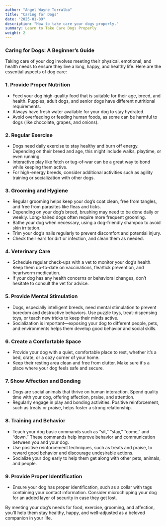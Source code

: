 ```yaml
---
author: "Angel Wayne Torralba"
title: "Caring for Dogs"
date: "2025-01-09"
description: "How to take care your dogs properly."
summary: Learn to Take Care Dogs Properly
weight: 2
---
```


### Caring for Dogs: A Beginner’s Guide  

Taking care of your dog involves meeting their physical, emotional, and health needs to ensure they live a long, happy, and healthy life. Here are the essential aspects of dog care:

### **1. Provide Proper Nutrition**
- Feed your dog high-quality food that is suitable for their age, breed, and health. Puppies, adult dogs, and senior dogs have different nutritional requirements.
- Always have fresh water available for your dog to stay hydrated.
- Avoid overfeeding or feeding human foods, as some can be harmful to dogs (like chocolate, grapes, and onions).

### **2. Regular Exercise**
- Dogs need daily exercise to stay healthy and burn off energy. Depending on their breed and age, this might include walks, playtime, or even running.
- Interactive play like fetch or tug-of-war can be a great way to bond while keeping them active.
- For high-energy breeds, consider additional activities such as agility training or socialization with other dogs.

### **3. Grooming and Hygiene**
- Regular grooming helps keep your dog’s coat clean, free from tangles, and free from parasites like fleas and ticks.
- Depending on your dog’s breed, brushing may need to be done daily or weekly. Long-haired dogs often require more frequent grooming.
- Bathe your dog when necessary, using a dog-friendly shampoo to avoid skin irritation.
- Trim your dog’s nails regularly to prevent discomfort and potential injury.
- Check their ears for dirt or infection, and clean them as needed.

### **4. Veterinary Care**
- Schedule regular check-ups with a vet to monitor your dog’s health. Keep them up-to-date on vaccinations, flea/tick prevention, and heartworm medication.
- If your dog has any health concerns or behavioral changes, don’t hesitate to consult the vet for advice.

### **5. Provide Mental Stimulation**
- Dogs, especially intelligent breeds, need mental stimulation to prevent boredom and destructive behaviors. Use puzzle toys, treat-dispensing toys, or teach new tricks to keep their minds active.
- Socialization is important—exposing your dog to different people, pets, and environments helps them develop good behavior and social skills.

### **6. Create a Comfortable Space**
- Provide your dog with a quiet, comfortable place to rest, whether it’s a bed, crate, or a cozy corner of your home.
- Keep their resting area clean and free from clutter. Make sure it's a place where your dog feels safe and secure.

### **7. Show Affection and Bonding**
- Dogs are social animals that thrive on human interaction. Spend quality time with your dog, offering affection, praise, and attention.
- Regularly engage in play and bonding activities. Positive reinforcement, such as treats or praise, helps foster a strong relationship.

### **8. Training and Behavior**
- Teach your dog basic commands such as “sit,” “stay,” “come,” and “down.” These commands help improve behavior and communication between you and your dog.
- Use positive reinforcement techniques, such as treats and praise, to reward good behavior and discourage undesirable actions.
- Socialize your dog early to help them get along with other pets, animals, and people.

### **9. Provide Proper Identification**
- Ensure your dog has proper identification, such as a collar with tags containing your contact information. Consider microchipping your dog for an added layer of security in case they get lost.

By meeting your dog’s needs for food, exercise, grooming, and affection, you'll help them stay healthy, happy, and well-adjusted as a beloved companion in your life.

<!--

## Headings

The following HTML `<h1>`—`<h6>` elements represent six levels of section headings. `<h1>` is the highest section level while `<h6>` is the lowest.

# H1

## H2

### H3

#### H4

##### H5

###### H6

## Paragraph

Xerum, quo qui aut unt expliquam qui dolut labo. Aque venitatiusda cum, voluptionse latur sitiae dolessi aut parist aut dollo enim qui voluptate ma dolestendit peritin re plis aut quas inctum laceat est volestemque commosa as cus endigna tectur, offic to cor sequas etum rerum idem sintibus eiur? Quianimin porecus evelectur, cum que nis nust voloribus ratem aut omnimi, sitatur? Quiatem. Nam, omnis sum am facea corem alique molestrunt et eos evelece arcillit ut aut eos eos nus, sin conecerem erum fuga. Ri oditatquam, ad quibus unda veliamenimin cusam et facea ipsamus es exerum sitate dolores editium rerore eost, temped molorro ratiae volorro te reribus dolorer sperchicium faceata tiustia prat.

Itatur? Quiatae cullecum rem ent aut odis in re eossequodi nonsequ idebis ne sapicia is sinveli squiatum, core et que aut hariosam ex eat.

## Blockquotes

The blockquote element represents content that is quoted from another source, optionally with a citation which must be within a `footer` or `cite` element, and optionally with in-line changes such as annotations and abbreviations.

#### Blockquote without attribution

> Tiam, ad mint andaepu dandae nostion secatur sequo quae.
> **Note** that you can use _Markdown syntax_ within a blockquote.

#### Blockquote with attribution

> Don't communicate by sharing memory, share memory by communicating.
>
> — <cite>Rob Pike[^1]</cite>

[^1]: The above quote is excerpted from Rob Pike's [talk](https://www.youtube.com/watch?v=PAAkCSZUG1c) during Gopherfest, November 18, 2015.

## Tables

Tables aren't part of the core Markdown spec, but Hugo supports them out-of-the-box.

| Name  | Age |
| ----- | --- |
| Bob   | 27  |
| Alice | 23  |

#### Inline Markdown within tables

| Italics   | Bold     | Code   |
| --------- | -------- | ------ |
| _italics_ | **bold** | `code` |

## Code Blocks

#### Inline Code

`This is Inline Code`

#### Only `pre`

<pre>
This is pre text
</pre>

#### Code block with backticks

```
<!DOCTYPE html>
<html lang="en">
    <head>
        <meta charset="utf-8" />
        <title>Example HTML5 Document</title>
    </head>
    <body>
        <p>Test</p>
    </body>
</html>
```

#### Code block with backticks and language specified

```html {linenos=true}
<!DOCTYPE html>
<html lang="en">
    <head>
        <meta charset="utf-8" />
        <title>Example HTML5 Document</title>
        <meta name="description" content="Sample article showcasing basic Markdown syntax and formatting for HTML elements.">
    </head>
    <body>
        <p>Test</p>
    </body>
</html>
```

#### Code block indented with four spaces

    <!doctype html>
    <html lang="en">
    <head>
      <meta charset="utf-8">
      <title>Example HTML5 Document</title>
    </head>
    <body>
      <p>Test</p>
    </body>
    </html>

#### Code block with Hugo's internal highlight shortcode

{{< highlight html >}}

<!doctype html>
<html lang="en">
<head>
  <meta charset="utf-8">
  <title>Example HTML5 Document</title>
</head>
<body>
  <p>Test</p>
</body>
</html>
{{< /highlight >}}

#### Gist

{{< gist spf13 7896402 >}}

## List Types

#### Ordered List

1. First item
2. Second item
3. Third item

#### Unordered List

-   List item
-   Another item
-   And another item

#### Nested list

-   Fruit
    -   Apple
    -   Orange
    -   Banana
-   Dairy
    -   Milk
    -   Cheese

## Other Elements — abbr, sub, sup, kbd, mark

<abbr title="Graphics Interchange Format">GIF</abbr> is a bitmap image format.

H<sub>2</sub>O

X<sup>n</sup> + Y<sup>n</sup> = Z<sup>n</sup>

Press <kbd><kbd>CTRL</kbd>+<kbd>ALT</kbd>+<kbd>Delete</kbd></kbd> to end the session.

Most <mark>salamanders</mark> are nocturnal, and hunt for insects, worms, and other small creatures.
